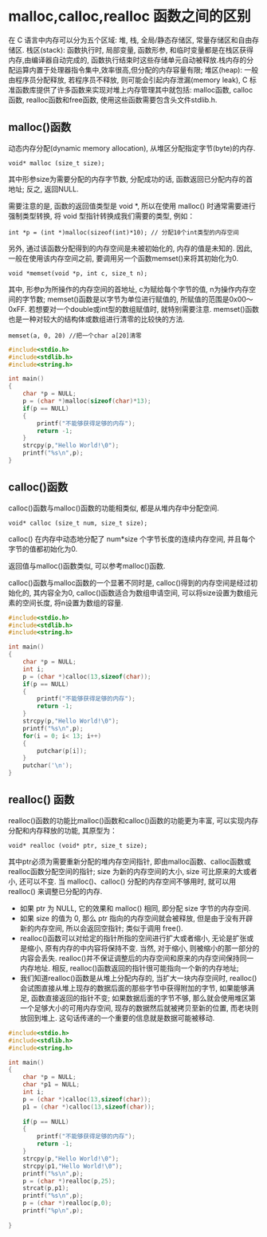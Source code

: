 # malloc,calloc,realloc 函数之间的区别

在 C 语言中内存可以分为五个区域: 堆, 栈, 全局/静态存储区, 常量存储区和自由存储区.
栈区(stack): 函数执行时, 局部变量, 函数形参, 和临时变量都是在栈区获得内存,由编译器自动完成的, 函数执行结束时这些存储单元自动被释放.栈内存的分配运算内置于处理器指令集中,效率很高,但分配的内存容量有限;
堆区(heap): 一般由程序员分配释放, 若程序员不释放, 则可能会引起内存泄漏(memory leak), C 标准函数库提供了许多函数来实现对堆上内存管理其中就包括:
malloc函数, calloc函数, realloc函数和free函数, 使用这些函数需要包含头文件stdlib.h.

## malloc()函数

动态内存分配(dynamic memory allocation), 从堆区分配指定字节(byte)的内存.

    void* malloc (size_t size);

其中形参size为需要分配的内存字节数, 分配成功的话, 函数返回已分配内存的首地址; 反之, 返回NULL.

需要注意的是, 函数的返回值类型是 void *, 所以在使用 malloc() 时通常需要进行强制类型转换, 将 void 型指针转换成我们需要的类型, 例如：

    int *p = (int *)malloc(sizeof(int)*10); // 分配10个int类型的内存空间

另外, 通过该函数分配得到的内存空间是未被初始化的, 内存的值是未知的. 因此, 一般在使用该内存空间之前, 要调用另一个函数memset()来将其初始化为0.

    void *memset(void *p, int c, size_t n);

其中, 形参p为所操作的内存空间的首地址, c为赋给每个字节的值, n为操作内存空间的字节数; memset()函数是以字节为单位进行赋值的, 所赋值的范围是0x00～0xFF. 若想要对一个double或int型的数组赋值时, 就特别需要注意. memset()函数也是一种对较大的结构体或数组进行清零的比较快的方法.

    memset(a, 0, 20) //把一个char a[20]清零

```C
#include<stdio.h>
#include<stdlib.h>
#include<string.h>

int main()
{
    char *p = NULL;
    p = (char *)malloc(sizeof(char)*13);
    if(p == NULL)
    {
        printf("不能够获得足够的内存");
        return -1;
    }
    strcpy(p,"Hello World!\0");
    printf("%s\n",p); 
}
```

## calloc()函数

calloc()函数与malloc()函数的功能相类似, 都是从堆内存中分配空间.

    void* calloc (size_t num, size_t size);

calloc() 在内存中动态地分配了 num*size 个字节长度的连续内存空间, 并且每个字节的值都初始化为0.

返回值与malloc()函数类似, 可以参考malloc()函数.

calloc()函数与malloc函数的一个显著不同时是, calloc()得到的内存空间是经过初始化的, 其内容全为0, calloc()函数适合为数组申请空间, 可以将size设置为数组元素的空间长度, 将n设置为数组的容量.

```C
#include<stdio.h>
#include<stdlib.h>
#include<string.h>

int main()
{
    char *p = NULL;
    int i;
    p = (char *)calloc(13,sizeof(char));
    if(p == NULL)
    {
        printf("不能够获得足够的内存");
        return -1;
    }
    strcpy(p,"Hello World!\0");
    printf("%s\n",p); 
    for(i = 0; i< 13; i++)
    {
        putchar(p[i]);
    }
    putchar('\n');
}
```

## realloc() 函数

realloc()函数的功能比malloc()函数和calloc()函数的功能更为丰富, 可以实现内存分配和内存释放的功能, 其原型为：

    void* realloc (void* ptr, size_t size);

其中ptr必须为需要重新分配的堆内存空间指针, 即由malloc函数、calloc函数或realloc函数分配空间的指针; size 为新的内存空间的大小, size 可比原来的大或者小, 还可以不变. 当 malloc()、calloc() 分配的内存空间不够用时, 就可以用 realloc() 来调整已分配的内存.  
+ 如果 ptr 为 NULL, 它的效果和 malloc() 相同, 即分配 size 字节的内存空间.  
+ 如果 size 的值为 0, 那么 ptr 指向的内存空间就会被释放, 但是由于没有开辟新的内存空间, 所以会返回空指针; 类似于调用 free().  
+ realloc()函数可以对给定的指针所指的空间进行扩大或者缩小, 无论是扩张或是缩小, 原有内存的中内容将保持不变. 当然, 对于缩小, 则被缩小的那一部分的内容会丢失. realloc()并不保证调整后的内存空间和原来的内存空间保持同一内存地址. 相反, realloc()函数返回的指针很可能指向一个新的内存地址;  
+ 我们知道realloc()函数是从堆上分配内存的, 当扩大一块内存空间时, realloc()会试图直接从堆上现存的数据后面的那些字节中获得附加的字节, 如果能够满足, 函数直接返回的指针不变; 如果数据后面的字节不够, 那么就会使用堆区第一个足够大小的可用内存空间, 现存的数据然后就被拷贝至新的位置, 而老块则放回到堆上. 这句话传递的一个重要的信息就是数据可能被移动. 
```C
#include<stdio.h>
#include<stdlib.h>
#include<string.h>

int main()
{
    char *p = NULL;
    char *p1 = NULL;
    int i;
    p = (char *)calloc(13,sizeof(char));
    p1 = (char *)calloc(13,sizeof(char));
    
    if(p == NULL)
    {
        printf("不能够获得足够的内存");
        return -1;
    }
    strcpy(p,"Hello World!\0");
    strcpy(p1,"Hello World!\0");
    printf("%s\n",p);
    p = (char *)realloc(p,25);
    strcat(p,p1);
    printf("%s\n",p);
    p = (char *)realloc(p,0);
    printf("%p\n",p);    
    
}
```